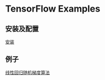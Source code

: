 # TensorFlow Examples

## 安装及配置

[安装](docs/INSTALL.md)

## 例子

[线性回归随机梯度算法](example/linear-regression.py)
